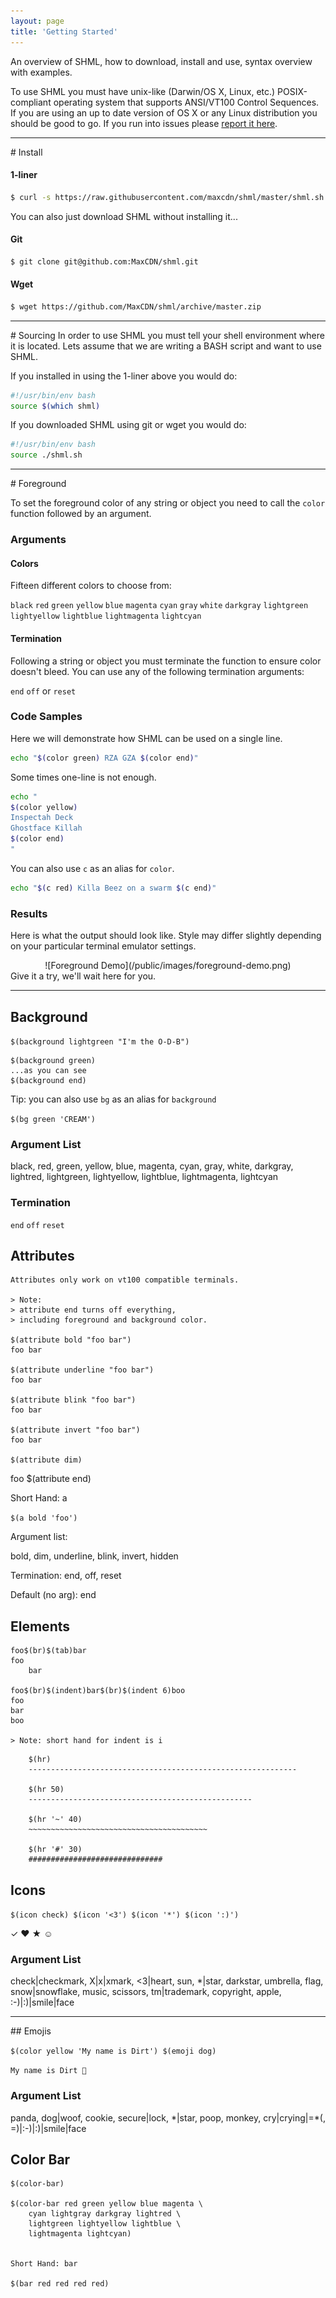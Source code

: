 ```yaml
---
layout: page
title: 'Getting Started'
---
```


<p class="message">
  An overview of SHML, how to download, install and use, syntax overview with examples.
</p>

To use SHML you must have unix-like (Darwin/OS X, Linux, etc.) POSIX-compliant operating system that supports ANSI/VT100 Control Sequences.  If you are using an up to date version of OS X or any Linux distribution you should be good to go.  If you run into issues please [report it here](https://github.com/MaxCDN/shml/issues).

<hr>
<a name="Install"></a>
# Install

#### 1-liner
```bash
$ curl -s https://raw.githubusercontent.com/maxcdn/shml/master/shml.sh -o /usr/local/bin/shml && chmod +x /usr/local/bin/shml
```

<p class="message">
You can also just download SHML without installing it...
</p>

#### Git
```bash
$ git clone git@github.com:MaxCDN/shml.git
```

#### Wget
```bash
$ wget https://github.com/MaxCDN/shml/archive/master.zip
```

<hr>
<a name="Sourcing"></a>
# Sourcing
In order to use SHML you must tell your shell environment where it is located.  Lets assume that we are writing a BASH script and want to use SHML.

If you installed in using the 1-liner above you would do:

```bash
#!/usr/bin/env bash
source $(which shml)
```

If you downloaded SHML using git or wget you would do:

```bash
#!/usr/bin/env bash
source ./shml.sh
```
<hr>
<a name="Foreground"></a>
# Foreground

To set the foreground color of any string or object you need to call the `color` function followed by an argument.

### Arguments

#### Colors

Fifteen different colors to choose from:

`black` `red` `green` `yellow` `blue` `magenta` `cyan` `gray`
`white` `darkgray` `lightgreen` `lightyellow` `lightblue`
`lightmagenta` `lightcyan`


#### Termination
Following a string or object you must terminate the function to ensure color doesn't bleed.  You can use any of the following termination arguments:

`end` `off` or `reset`

### Code Samples

Here we will demonstrate how SHML can be used on a single line.

```bash
echo "$(color green) RZA GZA $(color end)"
```
Some times one-line is not enough.

```bash
echo "
$(color yellow)
Inspectah Deck
Ghostface Killah
$(color end)
"
```

You can also use `c` as an alias for `color`.

```bash
echo "$(c red) Killa Beez on a swarm $(c end)"
```

### Results
Here is what the output should look like.  Style may differ slightly depending on your particular terminal emulator settings.
<center>
![Foreground Demo](/public/images/foreground-demo.png)
</center>
Give it a try, we'll wait here for you.
<hr>

<a name="Background"></a>
## Background

`$(background lightgreen "I'm the O-D-B")`

```
$(background green)
...as you can see
$(background end)
```

Tip: you can also use `bg` as an alias for `background`

`$(bg green 'CREAM')`

### Argument List

<p class="message">
black, red, green, yellow, blue, magenta, cyan, gray,
white, darkgray, lightred, lightgreen, lightyellow,
lightblue, lightmagenta, lightcyan
</p>

### Termination
`end` `off` `reset`

<a name="Attributes"></a>
## Attributes

    Attributes only work on vt100 compatible terminals.

    > Note:
    > attribute end turns off everything,
    > including foreground and background color.

    $(attribute bold "foo bar")
    foo bar

    $(attribute underline "foo bar")
    foo bar

    $(attribute blink "foo bar")
    foo bar

    $(attribute invert "foo bar")
    foo bar

    $(attribute dim)
foo
    $(attribute end)

Short Hand: a

`$(a bold 'foo')`

Argument list:

bold, dim, underline, blink, invert, hidden

Termination: end, off, reset

Default (no arg): end

<a name="Elements"></a>
## Elements

    foo$(br)$(tab)bar
    foo
        bar

    foo$(br)$(indent)bar$(br)$(indent 6)boo
    foo
    bar
    boo

    > Note: short hand for indent is i
```
    $(hr)
    ------------------------------------------------------------

    $(hr 50)
    --------------------------------------------------

    $(hr '~' 40)
    ~~~~~~~~~~~~~~~~~~~~~~~~~~~~~~~~~~~~~~~~

    $(hr '#' 30)
    ##############################
```

<a name="Icons"></a>
## Icons

`$(icon check) $(icon '<3') $(icon '*') $(icon ':)')`

✓ ❤ ★ ☺

### Argument List

<p class ="method">
check|checkmark, X|x|xmark, <3|heart, sun, *|star,
darkstar, umbrella, flag, snow|snowflake, music,
scissors, tm|trademark, copyright, apple,
:-)|:)|smile|face
</p>
<hr>
<a name="Emojis"></a>
## Emojis

`$(color yellow 'My name is Dirt') $(emoji dog)`

`My name is Dirt 🐶`

### Argument List

<p class="message">
panda, dog|woof, cookie, secure|lock, *|star,
poop, monkey, cry|crying|=*(, =)|:-)|:)|smile|face
</p>


<a name="Color-Bar"></a>
## Color Bar

```
$(color-bar)

$(color-bar red green yellow blue magenta \
    cyan lightgray darkgray lightred \
    lightgreen lightyellow lightblue \
    lightmagenta lightcyan)


Short Hand: bar

$(bar red red red red)
```
